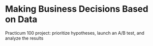 # Making Business Decisions Based on Data
Practicum 100 project: prioritize hypotheses, launch an A/B test, and analyze the results
